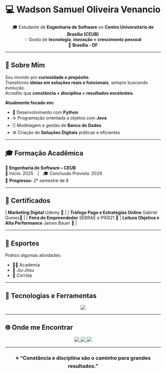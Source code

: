 <h1 align="center">💻 Wadson Samuel Oliveira Venancio</h1>

<p align="center">
  🎓 Estudante de <b>Engenharia de Software</b> no <b>Centro Universitário de Brasília (CEUB)</b><br>
  💡 Gosto de <b>tecnologia</b>, <b>inovação</b> e <b>crescimento pessoal</b><br>
  📍 <b>Brasília - DF</b>
</p>

---

## 🚀 Sobre Mim  
Sou movido por **curiosidade e propósito**.  
Transformo **ideias em soluções reais e funcionais**, sempre buscando evolução.  
Acredito que **constância + disciplina = resultados excelentes**.  

**Atualmente focado em:**
- 🐍 Desenvolvimento com **Python**
- ☕ Programação orientada a objetos com **Java**
- 🗄️ Modelagem e gestão de **Banco de Dados**
- ⚙️ Criação de **Soluções Digitais** práticas e eficientes  

---

## 🎓 Formação Acadêmica  
🎯 **Engenharia de Software – CEUB**  
📅 Início: 2025 | 🎓 Conclusão Prevista: 2029  
📘 **Progresso:** 2º semestre de 8  

---

## 🏅 Certificados

| **Marketing Digital** Udemy  🏅 |
| **Tráfego Pago e Estratégias Online**  Gabriel Gomes🏅 |
| **Feira do Empreendedor** SEBRAE e PIER21 🏅 
| **Leitura Objetiva e Alta Performance** James Bauer 🏅 |

---

## 💪 Esportes

Pratico algumas atividades:  
- 🏋️‍♂️ Academia  
- 🥋 Jiu-Jitsu  
- 🏃 Corrida  

---

## 🧠 Tecnologias e Ferramentas  
<p align="center">
  <img src="https://skillicons.dev/icons?i=python,java,mysql,github,html" />
</p>

---

## 🌐 Onde me Encontrar  
<p align="center">
  <a href="https://github.com/wadsonsamuelov" target="_blank">
    <img src="https://img.shields.io/badge/GitHub-0D1117?style=for-the-badge&logo=github&logoColor=white"/>
  </a>
  <a href="https://www.linkedin.com/in/wadson-samuel-oliveira-venancio/" target="_blank">
    <img src="https://img.shields.io/badge/LinkedIn-1E90FF?style=for-the-badge&logo=linkedin&logoColor=white"/>
  </a>
  <a href="mailto:wadsonsamuel.wrk19@gmail.com" target="_blank">
    <img src="https://img.shields.io/badge/Email-6A5ACD?style=for-the-badge&logo=gmail&logoColor=white"/>
  </a>
</p>

---

<h3 align="center">⭐ “Constância e disciplina são o caminho para grandes resultados.”</h3>
